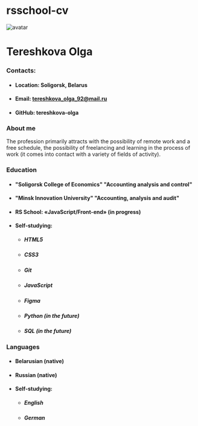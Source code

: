 # rsschool-cv

![avatar](https://pbs.twimg.com/profile_images/602045678932664320/qiSjCC0O.jpg "image")

# **Tereshkova Olga**

### **Contacts:**
* #### **Location:** Soligorsk, Belarus
* #### **Email:** tereshkova_olga_92@mail.ru
* #### **GitHub:** tereshkova-olga

### **About me**
The profession primarily attracts with the possibility of remote work and a free schedule, the possibility of freelancing and learning in the process of work (it comes into contact with a variety of fields of activity).
 
### **Education**
* #### **"Soligorsk College of Economics"** "Accounting analysis and control"
* #### **"Minsk Innovation University"** "Accounting, analysis and audit"
* #### **RS School:** «JavaScript/Front-end» (in progress)
* #### **Self-studying:**
    + ##### HTML5
    + ##### CSS3
    + ##### Git
    + ##### JavaScript
    + ##### Figma
    + ##### Python (in the future)
    + ##### SQL (in the future)

### **Languages**
* #### **Belarusian** (native)
* #### **Russian** (native)
* #### **Self-studying:**
    + ##### **English**
    + ##### **German**
